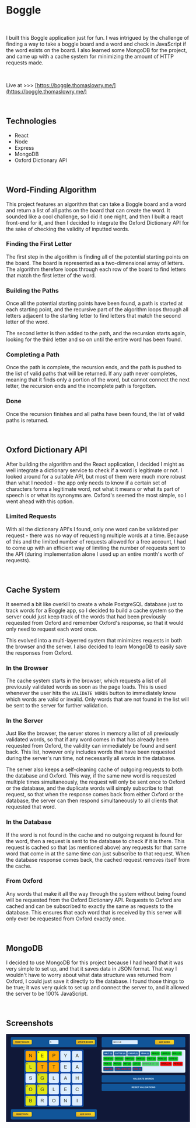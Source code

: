 
# Boggle

<br>

I built this Boggle application just for fun. I was intrigued by the challenge of finding a way to take a boggle board and a word and check in JavaScript if the word exists on the board. I also learned some MongoDB for the project, and came up with a cache system for minimizing the amount of HTTP requests made.

<br>

Live at >>> [https://boggle.thomaslowry.me/](https://boggle.thomaslowry.me/)

<br>

## Technologies

 - React
 - Node
 - Express
 - MongoDB
 - Oxford Dictionary API

<br>

## Word-Finding Algorithm

This project features an algorithm that can take a Boggle board and a word and return a list of all paths on the board that can create the word. It sounded like a cool challenge, so I did it one night, and then I built a react front-end for it, and then I decided to integrate the Oxford Dictionary API for the sake of checking the validity of inputted words.

### Finding the First Letter

The first step in the algorithm is finding all of the potential starting points on the board. The board is represented as a two-dimensional array of letters. The algorithm therefore loops through each row of the board to find letters that match the first letter of the word.

### Building the Paths

Once all the potential starting points have been found, a path is started at each starting point, and the recursive part of the algorithm loops through all letters adjacent to the starting letter to find letters that match the second letter of the word.

The second letter is then added to the path, and the recursion starts again, looking for the third letter and so on until the entire word has been found.

### Completing a Path

Once the path is complete, the recursion ends, and the path is pushed to the list of valid paths that will be returned. If any path never completes, meaning that it finds only a portion of the word, but cannot connect the next letter, the recursion ends and the incomplete path is forgotten.

### Done

Once the recursion finishes and all paths have been found, the list of valid paths is returned.

<br>

## Oxford Dictionary API

After building the algorithm and the React application, I decided I might as well integrate a dictionary service to check if a word is legitimate or not. I looked around for a suitable API, but most of them were much more robust than what I needed - the app only needs to know if a certain set of characters forms a legitimate word, not what it means or what its part of speech is or what its synonyms are. Oxford's seemed the most simple, so I went ahead with this option.

### Limited Requests

With all the dictionary API's I found, only one word can be validated per request - there was no way of requesting multiple words at a time. Because of this and the limited number of requests allowed for a free account, I had to come up with an efficient way of limiting the number of requests sent to the API (during implementation alone I used up an entire month's worth of requests).

<br>

## Cache System

It seemed a bit like overkill to create a whole PostgreSQL database just to track words for a Boggle app, so I decided to build a cache system so the server could just keep track of the words that had been previously requested from Oxford and remember Oxford's response, so that it would only need to request each word once.

This evolved into a multi-layerred system that minimizes requests in both the browser and the server. I also decided to learn MongoDB to easily save the responses from Oxford.

### In the Browser

The cache system starts in the browser, which requests a list of all previously validated words as soon as the page loads. This is used whenever the user hits the `VALIDATE WORDS` button to immediately know which words are valid or invalid. Only words that are not found in the list will be sent to the server for further validation.

### In the Server

Just like the browser, the server stores in memory a list of all previously validated words, so that if any word comes in that has already been requested from Oxford, the validity can immediately be found and sent back. This list, however only includes words that have been requested during the server's run time, not necessarily all words in the database.

The server also keeps a self-cleaning cache of outgoing requests to both the database and Oxford. This way, if the same new word is requested multiple times simultaneously, the request will only be sent once to Oxford or the database, and the duplicate words will simply subscribe to that request, so that when the response comes back from either Oxford or the database, the server can then respond simultaneously to all clients that requested that word.

### In the Database

If the word is not found in the cache and no outgoing request is found for the word, then a request is sent to the database to check if it is there. This request is cached so that (as mentioned above) any requests for that same word that come in at the same time can just subscribe to that request. When the database response comes back, the cached request removes itself from the cache.

### From Oxford

Any words that make it all the way through the system without being found will be requested from the Oxford Dictionary API. Requests to Oxford are cached and can be subscribed to exactly the same as requests to the database. This ensures that each word that is received by this server will only ever be requested from Oxford exactly once.

<br>

## MongoDB

I decided to use MongoDB for this project because I had heard that it was very simple to set up, and that it saves data in JSON format. That way I wouldn't have to worry about what data structure was returned from Oxford, I could just save it directly to the database. I found those things to be true; it was very quick to set up and connect the server to, and it allowed the server to be 100% JavaScript.

<br>

## Screenshots

<img src="https://github.com/Tommydreamer57/boggle/blob/master/screenshots/Boggle%20Copy.png?raw=true">
